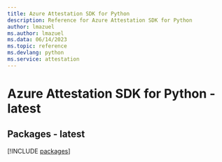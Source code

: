 ```yaml
---
title: Azure Attestation SDK for Python
description: Reference for Azure Attestation SDK for Python
author: lmazuel
ms.author: lmazuel
ms.data: 06/14/2023
ms.topic: reference
ms.devlang: python
ms.service: attestation
---
```

# Azure Attestation SDK for Python - latest
## Packages - latest
[!INCLUDE [packages](attestation-index.md)]